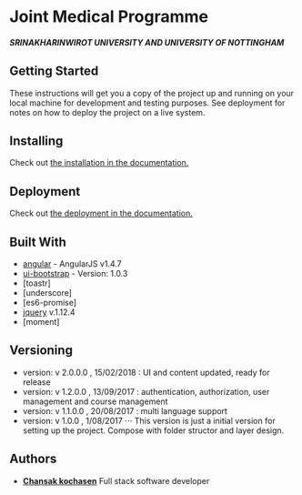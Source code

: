 # Joint Medical Programme 
##### SRINAKHARINWIROT UNIVERSITY AND UNIVERSITY OF NOTTINGHAM

## Getting Started

These instructions will get you a copy of the project up and running on your local machine for development and testing purposes. See deployment for notes on how to deploy the project on a live system.

## Installing

Check out 
[the installation in the documentation.](https://github.com/chansak/swu/tree/master/document/installation.md)

## Deployment

Check out 
[the deployment in the documentation.](https://github.com/chansak/swu/tree/master/document/deployment.md)

## Built With

* [angular](http://angularjs.org) - AngularJS v1.4.7
* [ui-bootstrap](http://angular-ui.github.io/bootstrap/) - Version: 1.0.3
* [toastr]
* [underscore]
* [es6-promise]
* [jquery](http://jquery.com/) v.1.12.4
* [moment]

## Versioning
* version: v 2.0.0.0 , 15/02/2018 : UI and content updated, ready for release
* version: v 1.2.0.0 , 13/09/2017 : authentication, authorization, user management and course management
* version: v 1.1.0.0 , 20/08/2017 : multi language support
* version: v 1.0.0 , 1/08/2017
⋅⋅⋅ This version is just a initial version for setting up the project. Compose with folder structor and layer design.

## Authors
 
* **[Chansak kochasen](https://github.com/chansak)** Full stack software developer
